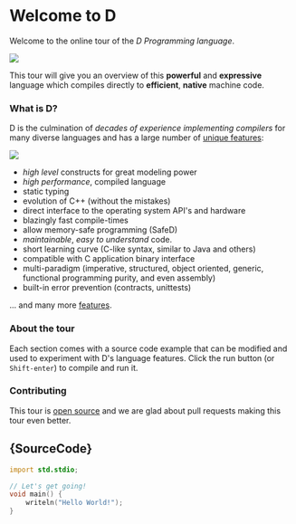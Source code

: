 # Welcome to D

Welcome to the online tour of the *D Programming language*.

<img src="static/img/dman.png" class="img-left visible-xs" id="dman-front-mobile" />

This tour will give you an overview of this __powerful__ and __expressive__
language which compiles directly to __efficient__, __native__ machine code.

<div class="clear visible-xs"></div>

### What is D?

D is the culmination of _decades of experience implementing compilers_
for many diverse languages and has a large number of
[unique features](http://dlang.org/overview.html):

<img src="/static/img/dman.png" class="img-left hidden-xs" id="dman-front-desktop" />

- _high level_ constructs for great modeling power
- _high performance_, compiled language
- static typing
- evolution of C++ (without the mistakes)
- direct interface to the operating system API's and hardware
- blazingly fast compile-times
- allow memory-safe programming (SafeD)
- _maintainable_, _easy to understand_ code.
- short learning curve (C-like syntax, similar to Java and others)
- compatible with C application binary interface
- multi-paradigm (imperative, structured, object oriented, generic, functional programming purity, and even assembly)
- built-in error prevention (contracts, unittests)

... and many more [features](http://dlang.org/overview.html).

<div class="clear hidden-xs"></div>

### About the tour

Each section comes with a source code example that can be modified and used
to experiment with D's language features.
Click the run button (or `Shift-enter`) to compile and run it.

### Contributing

This tour is [open source](https://github.com/stonemaster/dlang-tour/tree/master/public/content/en)
and we are glad about pull requests making this tour even better.

## {SourceCode}

```d
import std.stdio;

// Let's get going!
void main() {
    writeln("Hello World!");
}
```
